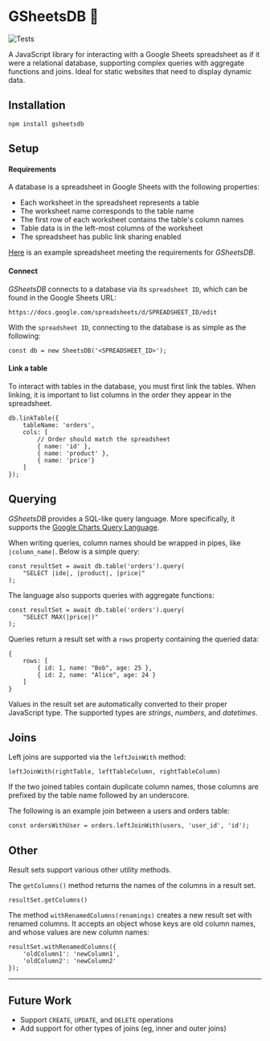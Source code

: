 # GSheetsDB 💾

![Tests](https://github.com/kaaniboy/gsheetsDB.js/workflows/Tests/badge.svg)

A JavaScript library for interacting with a Google Sheets spreadsheet as if it were a relational database, supporting complex queries with aggregate functions and joins. Ideal for static websites that need to display dynamic data. 

## Installation

```shell
npm install gsheetsdb
```

## Setup

#### Requirements

A database is a spreadsheet in Google Sheets with the following properties:
- Each worksheet in the spreadsheet represents a table
- The worksheet name corresponds to the table name
- The first row of each worksheet contains the table's column names
- Table data is in the left-most columns of the worksheet
- The spreadsheet has public link sharing enabled

[Here](https://docs.google.com/spreadsheets/d/1bf99MxyEbN--R4DR0MDhc0x-6UhxwPnYM1WITm5CIGs) is an example 
spreadsheet meeting the requirements for _GSheetsDB_.

#### Connect

_GSheetsDB_ connects to a database via its `spreadsheet ID`, which can be found in the Google Sheets URL:

```shell
https://docs.google.com/spreadsheets/d/SPREADSHEET_ID/edit
```

With the `spreadsheet ID`, connecting to the database is as simple as the following:
```
const db = new SheetsDB('<SPREADSHEET_ID>');
```

#### Link a table

To interact with tables in the database, you must first link the tables. When linking, it is 
important to list columns in the order they appear in the spreadsheet.

```
db.linkTable({
    tableName: 'orders',
    cols: [
        // Order should match the spreadsheet
        { name: 'id' },
        { name: 'product' },
        { name: 'price'}
    ]
});
```

## Querying

_GSheetsDB_ provides a SQL-like query language. More specifically, it supports the 
[Google Charts Query Language](https://developers.google.com/chart/interactive/docs/querylanguage).

When writing queries, column names should be wrapped in pipes, like `|column_name|`. 
Below is a simple query:

```
const resultSet = await db.table('orders').query(
    "SELECT |ide|, |product|, |price|"
);
```

The language also supports queries with aggregate functions:

```
const resultSet = await db.table('orders').query(
    "SELECT MAX(|price|)"
);
```

Queries return a result set with a `rows` property containing the queried data:
```
{
    rows: [
        { id: 1, name: "Bob", age: 25 },
        { id: 2, name: "Alice", age: 24 }
    ]
}
```

Values in the result set are automatically converted to their proper JavaScript type. The supported 
types are _strings_, _numbers_, and _datetimes_.

## Joins

Left joins are supported via the `leftJoinWith` method:

```
leftJoinWith(rightTable, leftTableColumn, rightTableColumn)
```

If the two joined tables contain duplicate column names, those columns are prefixed 
by the table name followed by an underscore.

The following is an example join between a users and orders table:

```
const ordersWithUser = orders.leftJoinWith(users, 'user_id', 'id');
```

## Other

Result sets support various other utility methods.

The `getColumns()` method returns the names of the columns in a result set.

```
resultSet.getColumns()
```

The method `withRenamedColumns(renamings)` creates a new result set with renamed columns. It 
accepts an object whose keys are old column names, and whose values are new column names:

```
resultSet.withRenamedColumns({
    'oldColumn1': 'newColumn1',
    'oldColumn2': 'newColumn2'
});
```

---

## Future Work
- Support `CREATE`, `UPDATE`, and `DELETE` operations
- Add support for other types of joins (eg, inner and outer joins)
